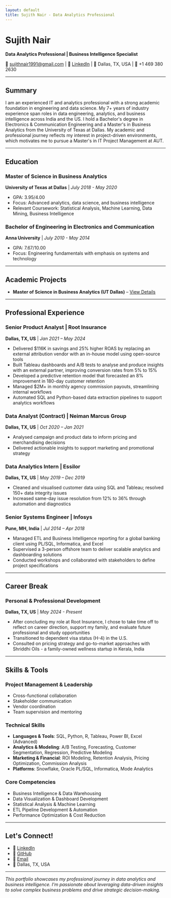 ```yaml
---
layout: default
title: Sujith Nair - Data Analytics Professional
---
```


# Sujith Nair
**Data Analytics Professional | Business Intelligence Specialist**

📧 sujithnair1991@gmail.com | 🔗 [LinkedIn](https://www.linkedin.com/in/sujithnairdfw/) | 📍 Dallas, TX, USA | 📱 +1 469 380 2630

---

## Summary

I am an experienced IT and analytics professional with a strong academic foundation in engineering and data science. My 7+ years of industry experience span roles in data engineering, analytics, and business intelligence across India and the US. I hold a Bachelor's degree in Electronics & Communication Engineering and a Master's in Business Analytics from the University of Texas at Dallas. My academic and professional journey reflects my interest in project-driven environments, which motivates me to pursue a Master's in IT Project Management at AUT.

---

## Education

### Master of Science in Business Analytics
**University of Texas at Dallas** | *July 2018 - May 2020*

- GPA: 3.95/4.00
- Focus: Advanced analytics, data science, and business intelligence
- Relevant Coursework: Statistical Analysis, Machine Learning, Data Mining, Business Intelligence

### Bachelor of Engineering in Electronics and Communication
**Anna University** | *July 2010 - May 2014*

- GPA: 7.67/10.00
- Focus: Engineering fundamentals with emphasis on systems and technology

---

## Academic Projects

- **Master of Science in Business Analytics (UT Dallas)** – [View Details](msba-details.md)

---

## Professional Experience

### Senior Product Analyst | Root Insurance
**Dallas, TX, US** | *Jan 2021 – May 2024*

- Delivered $116K in savings and 25% higher ROAS by replacing an external attribution vendor with an in-house model using open-source tools
- Built Tableau dashboards and A/B tests to analyse and produce insights with an external partner, improving conversion rates from 5% to 15%
- Developed a predictive retention model that forecasted an 8% improvement in 180-day customer retention
- Managed $2M+ in monthly agency commission payouts, streamlining internal workflows
- Automated SQL and Python-based data extraction pipelines to support analytics workflows

### Data Analyst (Contract) | Neiman Marcus Group
**Dallas, TX, US** | *Oct 2020 – Jan 2021*

- Analysed campaign and product data to inform pricing and merchandising decisions
- Delivered actionable insights to support marketing and promotional strategy

### Data Analytics Intern | Essilor
**Dallas, TX, US** | *May 2019 – Dec 2019*

- Cleaned and visualised customer data using SQL and Tableau; resolved 150+ data integrity issues
- Increased same-day issue resolution from 12% to 36% through automation and diagnostics

### Senior Systems Engineer | Infosys
**Pune, MH, India** | *Jul 2014 – Apr 2018*

- Managed ETL and Business Intelligence reporting for a global banking client using PL/SQL, Informatica, and Excel
- Supervised a 3-person offshore team to deliver scalable analytics and dashboarding solutions
- Conducted workshops and collaborated with stakeholders to define project specifications

---

## Career Break

### Personal & Professional Development
**Dallas, TX, US** | *May 2024 - Present*

- After concluding my role at Root Insurance, I chose to take time off to reflect on career direction, support my family, and evaluate future professional and study opportunities
- Transitioned to dependent visa status (H-4) in the U.S.
- Consulted on pricing strategy and go-to-market approaches with Shriddhi Oils - a family-owned wellness startup in Kerala, India

---

## Skills & Tools

### Project Management & Leadership
- Cross-functional collaboration
- Stakeholder communication
- Vendor coordination
- Team supervision and mentoring

### Technical Skills
- **Languages & Tools**: SQL, Python, R, Tableau, Power BI, Excel (Advanced)
- **Analytics & Modeling**: A/B Testing, Forecasting, Customer Segmentation, Regression, Predictive Modeling
- **Marketing & Financial**: ROI Modeling, Retention Analysis, Pricing Optimization, Commission Analysis
- **Platforms**: Snowflake, Oracle PL/SQL, Informatica, Mode Analytics

### Core Competencies
- Business Intelligence & Data Warehousing
- Data Visualization & Dashboard Development
- Statistical Analysis & Machine Learning
- ETL Pipeline Development & Automation
- Performance Optimization & Cost Reduction

---

## Let's Connect!

- 💼 [LinkedIn](https://www.linkedin.com/in/sujithnairdfw/)
- 🐙 [GitHub](https://github.com/sujithnair1991)
- 📧 [Email](mailto:sujithnair1991@gmail.com)
- 📍 Dallas, TX, USA

---

*This portfolio showcases my professional journey in data analytics and business intelligence. I'm passionate about leveraging data-driven insights to solve complex business problems and drive strategic decision-making.*
